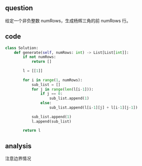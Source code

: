 ## question 

给定一个非负整数 numRows，生成杨辉三角的前 numRows 行。
## code 

```python
class Solution:
    def generate(self, numRows: int) -> List[List[int]]:
        if not numRows:
            return []
        
        l = [[1]]
        
        for i in range(1, numRows):
            sub_list = []
            for j in range(len(l[i-1])):
                if j == 0:
                    sub_list.append(1)
                else:
                    sub_list.append(l[i-1][j] + l[i-1][j-1])
            
            sub_list.append(1)
            l.append(sub_list)
            
        return l

```

## analysis
注意边界情况

